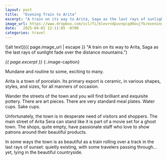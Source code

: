 ```yaml
---
layout: post
title:  "Evening Train to Arita"
excerpt: "A train on its way to Arita, Saga as the last rays of sunlight fade over the distance mountains."
image_url: https://www.dropbox.com/scl/fi/blevrndpuvnpcqd0oujfk/evening_train_to_arita.jpg?rlkey=vgt9ag3npwsmkej2zvqjg7nl6&e=2&st=19ddngng&raw=1
date:   2025-04-01 12:11:05 -0700
categories: travel
---
```


![alt text]({{ page.image_url | escape }} "A train on its way to Arita, Saga as the last rays of sunlight fade over the distance mountains.")

*{{ page.excerpt }}*
{:.image-caption}

Mundane and routine to some, exciting to many. 

Arita is a town of porcelain. Its primary export is ceramic, in various shapes, styles, and sizes, for all manners of occasion. 

Wander the streets of the town and you will find brilliant and exquisite pottery. There are art pieces. There are very standard meal plates. Water cups. Sake cups.

Unfortunately, the town is in desperate need of visitors and shoppers. The main street of Arita Sera can stand like it is part of a movie set for a ghost town. The shops, quite empty, have passionate staff who love to show patrons around their beautiful products. 

In some ways the town is as beautiful as a train rolling over a track in the last rays of sunset: quietly existing, with some travelers passing through... yet, lying in the beautiful countryside.  